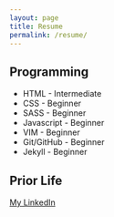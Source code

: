 ```yaml
---
layout: page
title: Resume
permalink: /resume/
---
```


## Programming

*  HTML - Intermediate
*  CSS - Beginner
*  SASS - Beginner
*  Javascript - Beginner
*  VIM - Beginner
*  Git/GitHub - Beginner
*  Jekyll - Beginner

## Prior Life

<a href="http://www.linkedin.com/pub/leon-peck/4/969/a1/" target="_blank">My LinkedIn</a> 

